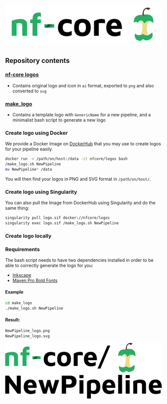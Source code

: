 # ![nf-core](nf-core-logos/nf-core-logo.png)

## Repository contents

### [nf-core logos](nf-core-logos)

- Contains original logo and icon in `ai` format, exported to `png` and also converted to `svg`

### [make_logo](make_logo)

- Contains a template logo with `GenericName` for a new pipeline, and a minimalist bash script to generate a new logo

### Create logo using Docker

We provide a Docker Image on [DockerHub](https://cloud.docker.com/u/nfcore/repository/docker/nfcore/logos) that you may use to create logos for your pipeline easily.

```bash
docker run -v /path/on/host:/data -it nfcore/logos bash
/make_logo.sh NewPipeline
mv NewPipeline* /data
```

You will then find your logos in PNG and SVG format in `/path/on/host/`.

### Create logo using Singularity

You can also pull the Image from DockerHub using Singularity and do the same thing:

```bash
singularity pull logo.sif docker://nfcore/logos
singularity exec logo.sif /make_logo.sh NewPipeline
```

### Create logo locally

### Requirements

The bash script needs to have two dependencies installed in order to be able to correctly generate the logo for you:

- [Inkscape](https://inkscape.org/)
- [Maven Pro Bold Fonts](https://fonts.google.com/specimen/Maven+Pro)

#### Example

```bash
cd make_logo
./make_logo.sh NewPipeline
```

#### Result:

```bash
NewPipeline_logo.png
NewPipeline_logo.svg
```

![NewPipeline](make_logo/NewPipeline_logo.png)
